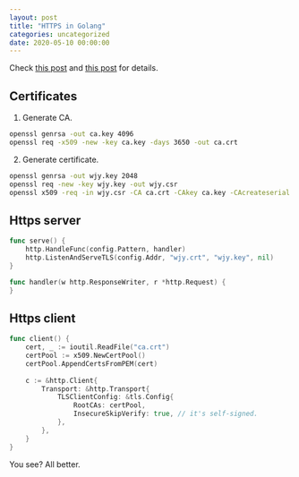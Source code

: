 ```yaml
---
layout: post
title: "HTTPS in Golang"
categories: uncategorized
date: 2020-05-10 00:00:00
---
```



Check [this post](https://stackoverflow.com/questions/38822764/how-to-send-a-https-request-with-a-certificate-golang) and [this post](https://www.ibm.com/support/knowledgecenter/en/SSWHYP_4.0.0/com.ibm.apimgmt.cmc.doc/task_apionprem_gernerate_self_signed_openSSL.html) for details.

## Certificates

1. Generate CA.
```bash
openssl genrsa -out ca.key 4096
openssl req -x509 -new -key ca.key -days 3650 -out ca.crt
```

2. Generate certificate.
```bash
openssl genrsa -out wjy.key 2048
openssl req -new -key wjy.key -out wjy.csr
openssl x509 -req -in wjy.csr -CA ca.crt -CAkey ca.key -CAcreateserial -days 365 -out wjy.crt
```

## Https server

```go
func serve() {
	http.HandleFunc(config.Pattern, handler)
	http.ListenAndServeTLS(config.Addr, "wjy.crt", "wjy.key", nil)
}

func handler(w http.ResponseWriter, r *http.Request) {
}
```

## Https client

```go
func client() {
    cert, _ := ioutil.ReadFile("ca.crt")
    certPool := x509.NewCertPool()
    certPool.AppendCertsFromPEM(cert)
    
    c := &http.Client{
    	Transport: &http.Transport{
    		TLSClientConfig: &tls.Config{
    			RootCAs: certPool,
    			InsecureSkipVerify: true, // it's self-signed.
    		},
    	},
    }
}
```

You see? All better.
